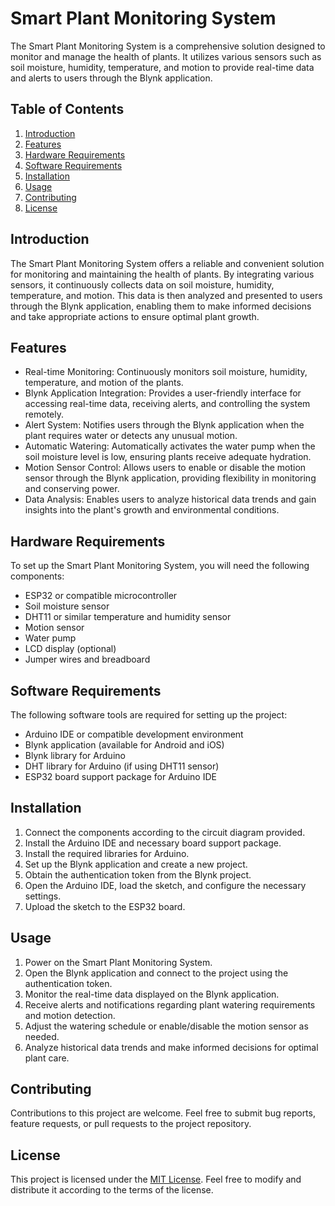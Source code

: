 # Smart Plant Monitoring System

The Smart Plant Monitoring System is a comprehensive solution designed to monitor and manage the health of plants. It utilizes various sensors such as soil moisture, humidity, temperature, and motion to provide real-time data and alerts to users through the Blynk application.

## Table of Contents
1. [Introduction](#introduction)
2. [Features](#features)
3. [Hardware Requirements](#hardware-requirements)
4. [Software Requirements](#software-requirements)
5. [Installation](#installation)
6. [Usage](#usage)
7. [Contributing](#contributing)
8. [License](#license)

## Introduction
The Smart Plant Monitoring System offers a reliable and convenient solution for monitoring and maintaining the health of plants. By integrating various sensors, it continuously collects data on soil moisture, humidity, temperature, and motion. This data is then analyzed and presented to users through the Blynk application, enabling them to make informed decisions and take appropriate actions to ensure optimal plant growth.

## Features
- Real-time Monitoring: Continuously monitors soil moisture, humidity, temperature, and motion of the plants.
- Blynk Application Integration: Provides a user-friendly interface for accessing real-time data, receiving alerts, and controlling the system remotely.
- Alert System: Notifies users through the Blynk application when the plant requires water or detects any unusual motion.
- Automatic Watering: Automatically activates the water pump when the soil moisture level is low, ensuring plants receive adequate hydration.
- Motion Sensor Control: Allows users to enable or disable the motion sensor through the Blynk application, providing flexibility in monitoring and conserving power.
- Data Analysis: Enables users to analyze historical data trends and gain insights into the plant's growth and environmental conditions.

## Hardware Requirements
To set up the Smart Plant Monitoring System, you will need the following components:
- ESP32 or compatible microcontroller
- Soil moisture sensor
- DHT11 or similar temperature and humidity sensor
- Motion sensor
- Water pump
- LCD display (optional)
- Jumper wires and breadboard

## Software Requirements
The following software tools are required for setting up the project:
- Arduino IDE or compatible development environment
- Blynk application (available for Android and iOS)
- Blynk library for Arduino
- DHT library for Arduino (if using DHT11 sensor)
- ESP32 board support package for Arduino IDE

## Installation
1. Connect the components according to the circuit diagram provided.
2. Install the Arduino IDE and necessary board support package.
3. Install the required libraries for Arduino.
4. Set up the Blynk application and create a new project.
5. Obtain the authentication token from the Blynk project.
6. Open the Arduino IDE, load the sketch, and configure the necessary settings.
7. Upload the sketch to the ESP32 board.

## Usage
1. Power on the Smart Plant Monitoring System.
2. Open the Blynk application and connect to the project using the authentication token.
3. Monitor the real-time data displayed on the Blynk application.
4. Receive alerts and notifications regarding plant watering requirements and motion detection.
5. Adjust the watering schedule or enable/disable the motion sensor as needed.
6. Analyze historical data trends and make informed decisions for optimal plant care.

## Contributing
Contributions to this project are welcome. Feel free to submit bug reports, feature requests, or pull requests to the project repository.

## License
This project is licensed under the [MIT License](LICENSE). Feel free to modify and distribute it according to the terms of the license.
